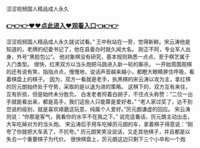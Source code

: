 涩涩视频国人精品成人永久


### <a href="https://k5t6.com">👉👉👉♥♥点此进入♥观看入口👈👉👉</a>



涩涩视频国人精品成人永久就试试看。”
王中秋站在一旁，觉得新鲜。宋云涛他是知道的，老牌的纪委书记了，他在县委办时就久闻大名。
刚正不阿，专业军人出身，外号“黑脸包公”。
他对象棋没有研究，基本规则熟悉一点点，至于棋艺属于入门类型。
很快，红黑双方以当头炮把马跳进入新一轮的厮杀。
一开始周围观棋的还有说有笑，指指点点，慢慢地，说话声音越来越小，都瞪大眼睛屏住呼吸，看着棋盘上的棋子。
因为，双方一看就是老手，执黑棋的宋云涛以攻为主，拿红棋的厉元朗始终处于守势，采取的是以退为进的策略。
这棋下的，双方互有来往，互有折损，但是始终未分胜负。
白发老者捋着白胡子，不住点头称赞：“二位一出手就能看出来，都是高手，我们这些人只能算是爱好者。”
“老人家过奖了，达不到您说的级别，就是喜欢琢磨这玩意，纯属个人爱好。”厉元朗谦虚的回应。
宋云涛则说：“你那是客气，我看你的水平不在我之下。”
说完这番话，厉元朗主动出击，大车吃掉对方的当头炮。
宋云涛后手用车吃掉厉元朗的车，拿着棋子得意说：“刚夸了你就把大车丢了，不抗夸。”
厉元朗笑笑没说话，又走其他棋子，并且都是以失去一个重要棋子为代价。
很快棋盘上，厉元朗这边只剩下三个小卒和一个炮
